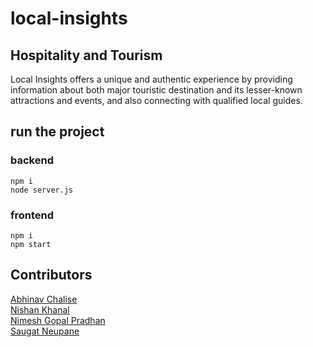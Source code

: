 # local-insights
## Hospitality and Tourism
Local Insights offers a unique and authentic experience by providing information about both major touristic destination and its lesser-known attractions and events, and also connecting with qualified local guides.

## run the project
### backend 
`npm i`</br>
`node server.js`

### frontend 
`npm i`</br>
`npm start`

## Contributors
[Abhinav Chalise](https://github.com/ac17dollars)</br>
[Nishan Khanal](https://github.com/nikhanal)</br>
[Nimesh Gopal Pradhan](https://github.com/fruit-punchsamurai)</br>
[Saugat Neupane](https://github.com/saugatn3)
